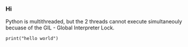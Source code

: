 [//]: <MarkDown Preview Showdown (MDPS), vscode extension>
### Hi

Python is multithreaded, but the 2 threads cannot execute simultaneouly becuase of the GIL - Global Interpreter Lock.

```
print("hello world")
```
